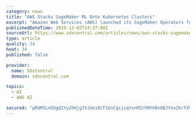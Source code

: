 ```yaml
---
category: news
title: "AWS Stacks SageMaker ML Onto Kubernetes Clusters"
excerpt: "Amazon Web Services (AWS) launched its SageMaker Operators for Kubernetes that uses the Kubernetes Operators model to more tightly couple the SageMaker machine learning (ML) platform with their Kubernetes workflows. The SageMaker Operators for Kubernetes ..."
publishedDateTime: 2019-12-02T14:37:00Z
sourceUrl: https://www.sdxcentral.com/articles/news/aws-stacks-sagemaker-ml-onto-kubernetes-clusters/2019/12/
type: article
quality: 34
heat: 34
published: false

provider:
  name: SDxCentral
  domain: sdxcentral.com

topics:
  - AI
  - AWS AI

secured: "pRUMSLnDUgQIYy2hHjg7XJdei6CF1GnCgsjcqYvnMZrhMYkRn0BJYnoIKrfXVxfs2zGKNK+i2nad4BNIrDAxcbefdnQl+EqMiVHlFv50f13T/e9C//ifpfO9ub3ENhJE3abyjijMmX8ahnOuPL2TVtdg34Q7J1P/zRwo6CvUhGldhJ2JYdaUaWpHHDqH8s1Lr7YM+mFmCJMhOUdRrpl3ksv1ArtsrHpmxlCY3vREMzKNLTkMofVfoUYxrVIW9mbc2ac6ZyI8aeaf0yOBLFNsgA==;465NX0kq5MnIh4fARdZ0DA=="
---
```


